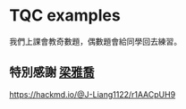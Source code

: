 # TQC examples

我們上課會教奇數題，偶數題會給同學回去練習。

## 特別感謝 [梁雅喬](https://hackmd.io/@J-Liang1122)

https://hackmd.io/@J-Liang1122/r1AACpUH9



